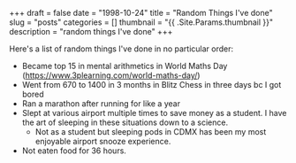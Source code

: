 +++ 
draft = false
date = "1998-10-24"
title = "Random Things I've done"
slug = "posts" 
categories = []
thumbnail = "{{ .Site.Params.thumbnail }}"
description = "random things I've done"
+++

Here's a list of random things I've done in no particular order:

- Became top 15 in mental arithmetics in World Maths Day (https://www.3plearning.com/world-maths-day/)
- Went from 670 to 1400 in 3 months in Blitz Chess in three days bc I got bored 
- Ran a marathon after running for like a year
- Slept at various airport multiple times to save money as a student. I have the art of sleeping in these situations down to a science. 
    - Not as a student but sleeping pods in CDMX has been my most enjoyable airport snooze experience. 
- Not eaten food for 36 hours. 


